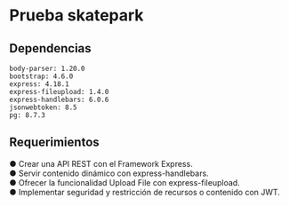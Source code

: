 # Prueba skatepark

## Dependencias

 ``body-parser: 1.20.0``  
 ``bootstrap: 4.6.0``  
 ``express: 4.18.1``  
 ``express-fileupload: 1.4.0``  
 ``express-handlebars: 6.0.6``  
 ``jsonwebtoken: 8.5``  
 ``pg: 8.7.3``  


## Requerimientos

● Crear una API REST con el Framework Express.  
● Servir contenido dinámico con express-handlebars.  
● Ofrecer la funcionalidad Upload File con express-fileupload.  
● Implementar seguridad y restricción de recursos o contenido con JWT.  
